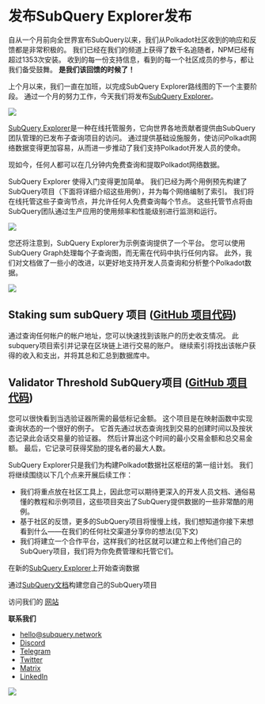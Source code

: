 # 发布SubQuery Explorer发布

自从一个月前向全世界宣布SubQuery以来，我们从Polkadot社区收到的响应和反馈都是非常积极的。 我们已经在我们的频道上获得了数千名追随者，NPM已经有超过1353次安装。 收到的每一份支持信息，看到的每一个社区成员的参与，都让我们备受鼓舞。 **是我们该回馈的时候了！**

上个月以来，我们一直在加班，以完成SubQuery Explorer路线图的下一个主要阶段。 通过一个月的努力工作，今天我们将发布[SubQuery Explorer](https://explorer.subquery.network/)。

![](https://miro.medium.com/max/1400/0*2bDaF3HPgNkpm8Kt)

[SubQuery Explorer](https://explorer.subquery.network/)是一种在线托管服务，它向世界各地贡献者提供由SubQuery团队管理的已发布子查询项目的访问。 通过提供基础设施服务，使访问Polkadt网络数据变得更加容易，从而进一步推动了我们支持Polkadot开发人员的使命。

现如今，任何人都可以在几分钟内免费查询和提取Polkadot网络数据。

SubQuery Explorer 使得入门变得更加简单。 我们已经为两个用例预先构建了SubQuery项目（下面将详细介绍这些用例），并为每个网络编制了索引。 我们将在线托管这些子查询节点，并允许任何人免费查询每个节点。 这些托管节点将由SubQuery团队通过生产应用的使用频率和性能级别进行监测和运行。

![](https://miro.medium.com/max/1400/0*3hmnk6sNoO5pdOWc)

您还将注意到，SubQuery Explorer为示例查询提供了一个平台。 您可以使用SubQuery Graph处理每个子查询图，而无需在代码中执行任何内容。 此外，我们对文档做了一些小的改进，以更好地支持开发人员查询和分析整个Polkadot数据。

![](https://miro.medium.com/max/1400/0*V1Mjpi1-gAT6M8-q)

## **Staking sum subQuery 项目 (**[GitHub 项目代码](https://github.com/subquery/subql-examples/tree/main/sum-reward))

通过查询任何帐户的帐户地址，您可以快速找到该账户的历史收支情况。 此subquery项目索引并记录在区块链上进行交易的账户。 继续索引将找出该帐户获得的收入和支出，并将其总和汇总到数据库中。

## **Validator Threshold SubQuery项目 (**[GitHub 项目代码](https://github.com/subquery/subql-examples/tree/main/validator-threshold))

您可以很快看到当选验证器所需的最低标记金额。 这个项目是在映射函数中实现查询状态的一个很好的例子。 它首先通过状态查询找到交易的创建时间以及按状态记录此会话交易量的验证器。 然后计算出这个时间的最小交易金额和总交易金额。 最后，它记录可获得奖励的提名者的最大人数。

SubQuery Explorer只是我们为构建Polkadot数据社区枢纽的第一组计划。 我们将继续围绕以下几个点来开展后续工作：

-   我们将重点放在社区工具上，因此您可以期待更深入的开发人员文档、通俗易懂的教程和示例项目，这些项目突出了SubQuery提供数据的一些非常酷的用例。
-   基于社区的反馈，更多的SubQuery项目将慢慢上线，我们想知道你接下来想看到什么——在我们的任何社交渠道分享你的想法(见下文)
-   我们将建立一个合作平台，这样我们的社区就可以建立和上传他们自己的SubQuery项目，我们将为你免费管理和托管它们。

在新的[SubQuery Explorer](https://explorer.subquery.network/)上开始查询数据

通过[SubQuery文档](https://doc.subquery.network/)构建您自己的SubQuery项目

访问我们的 [网站](https://subquery.network/)

**联系我们**

-   [hello@subquery.network](mailto:hello@subquery.network)
-   [Discord](https://discord.com/invite/78zg8aBSMG)
-   [Telegram](https://t.me/subquerynetwork)
-   [Twitter](https://twitter.com/subquerynetwork)
-   [Matrix](https://matrix.to/#/#subquery:matrix.org)
-   [LinkedIn](https://www.linkedin.com/company/subquery)

![](https://miro.medium.com/max/1400/0*tzhwpKRunR7AqFhr)